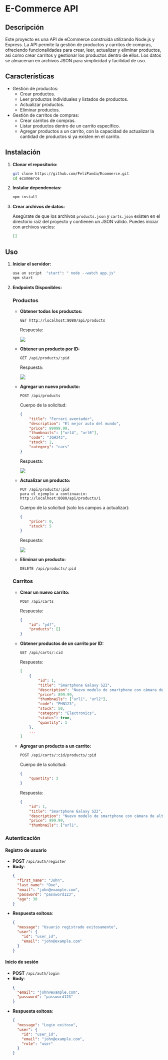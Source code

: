 # E-Commerce API

## Descripción

Este proyecto es una API de eCommerce construida utilizando Node.js y Express. La API permite la gestión de productos y carritos de compras, ofreciendo funcionalidades para crear, leer, actualizar y eliminar productos, así como crear carritos y gestionar los productos dentro de ellos. Los datos se almacenan en archivos JSON para simplicidad y facilidad de uso.

## Características

- Gestión de productos:
  - Crear productos.
  - Leer productos individuales y listados de productos.
  - Actualizar productos.
  - Eliminar productos.
- Gestión de carritos de compras:
  - Crear carritos de compras.
  - Listar productos dentro de un carrito específico.
  - Agregar productos a un carrito, con la capacidad de actualizar la cantidad de productos si ya existen en el carrito.

## Instalación

1. **Clonar el repositorio:**

    ```sh
    git clone https://github.com/FeliPanda/Ecommerce.git
    cd ecommerce
    ```

2. **Instalar dependencias:**

    ```sh
    npm install
    ```

3. **Crear archivos de datos:**

    Asegúrate de que los archivos `products.json` y `carts.json` existen en el directorio raíz del proyecto y contienen un JSON válido. Puedes iniciar con archivos vacíos:

    ```json
    []
    ```

## Uso

1. **Iniciar el servidor:**

    ```sh
    usa un script  "start": " node --watch app.js"
    npm start
    ```

2. **Endpoints Disponibles:**

    ### Productos

    - **Obtener todos los productos:**

        ```http
        GET http://localhost:8080/api/products
        ```

        Respuesta:

        ![](public/img/getproducts.png)

       

    - **Obtener un producto por ID:**

        ```http
        GET /api/products/:pid
        ```

        Respuesta:

        ![](public/img/productbyId.png)

    - **Agregar un nuevo producto:**

        ```http
        POST /api/products
        ```

        Cuerpo de la solicitud:

        ```json
        {
            "title": "Ferrari aventador",
            "description": "El mejor auto del mundo",
            "price": 89999.99,
            "thumbnails": ["url4", "url6"],
            "code": "JGH343",
            "stock": 2,
            "category": "cars"
        }
        ```
        
        Respuesta:

        ![](public/img/postProduct.png)

    - **Actualizar un producto:**

        ```http
        PUT /api/products/:pid
        para el ejemplo a continuacin:
        http://localhost:8080/api/products/1
        ```

        Cuerpo de la solicitud (solo los campos a actualizar):

        ```json
        {
            "price": 0,
            "stock": 5
        }
        ```
        Respuesta:

        ![](public/img/putProduct.png)

    - **Eliminar un producto:**

        ```http
        DELETE /api/products/:pid
        ```

    ### Carritos

    - **Crear un nuevo carrito:**

        ```http
        POST /api/carts
        ```

        Respuesta:

        ```json
        {
            "id": "ydf",
            "products": []
        }
        ```

    - **Obtener productos de un carrito por ID:**

        ```http
        GET /api/carts/:cid
        ```

        Respuesta:

        ```json
        [
            {
                "id": 1,
                "title": "Smartphone Galaxy S22",
                "description": "Nuevo modelo de smartphone con cámara de alta resolución.",
                "price": 899.99,
                "thumbnails": ["url1", "url2"],
                "code": "PHN123",
                "stock": 50,
                "category": "Electronics",
                "status": true,
                "quantity": 1
            },
            ...
        ]
        ```

    - **Agregar un producto a un carrito:**

        ```http
        POST /api/carts/:cid/products/:pid
        ```

        Cuerpo de la solicitud:

        ```json
        {
            "quantity": 3
        }
        ```

        Respuesta:

        ```json
        {
            "id": 1,
            "title": "Smartphone Galaxy S22",
            "description": "Nuevo modelo de smartphone con cámara de alta resolución.",
            "price": 899.99,
            "thumbnails": ["url1",

### Autenticación

#### Registro de usuario

- **POST** `/api/auth/register`
- **Body**:
  ```json
  {
    "first_name": "John",
    "last_name": "Doe",
    "email": "john@example.com",
    "password": "password123",
    "age": 30
  }
  ```
- **Respuesta exitosa**:
  ```json
  {
    "message": "Usuario registrado exitosamente",
    "user": {
      "id": "user_id",
      "email": "john@example.com"
    }
  }
  ```

#### Inicio de sesión

- **POST** `/api/auth/login`
- **Body**:
  ```json
  {
    "email": "john@example.com",
    "password": "password123"
  }
  ```
- **Respuesta exitosa**:
  ```json
  {
    "message": "Login exitoso",
    "user": {
      "id": "user_id",
      "email": "john@example.com",
      "role": "user"
    }
  }
  ```